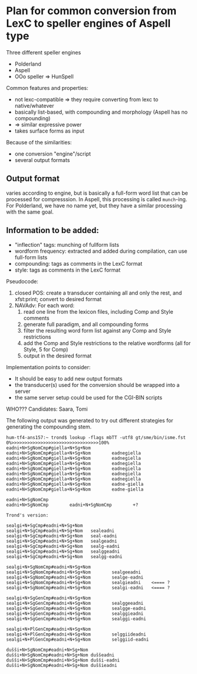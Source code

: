 # Plan for common conversion from LexC to speller engines of Aspell type

Three different speller engines

* Polderland
* Aspell
* OOo speller => HunSpell

Common features and properties:

* not lexc-compatible => they require converting from lexc to native/whatever
* basically list-based, with compounding and morphology (Aspell has no compounding)
* => similar expressive power
* takes surface forms as input

Because of the similarities:

* one conversion "engine"/script
* several output formats

## Output format

varies according to engine, but is basically a full-form word list that can be
processed for compresssion. In Aspell, this processing is called `munch`-ing.
For Polderland, we have no name yet, but they have a similar processing with the
same goal.

## Information to be added:

* "inflection" tags: munching of fullform lists
* wordform frequency: extracted and added during compilation, can use full-form lists
* compounding: tags as comments in the LexC format
* style: tags as comments in the LexC format

Pseudocode:

1. closed POS: create a transducer containing all and only the rest, and xfst:print;
  convert to desired format
1. NAVAdv: For each word:
    1. read one line from the lexicon files, including Comp and Style comments
    1. generate full paradigm, and all compounding forms
    1. filter the resulting word form list against any Comp and Style restrictions
    1. add the Comp and Style restrictions to the relative wordforms (all for Style, 5 for Comp)
    1. output in the desired format

Implementation points to consider:
* It should be easy to add new output formats
* the transducer(s) used for the conversion should be wrapped into a server
* the same server setup could be used for the CGI-BIN scripts

WHO??? Candidates: Saara, Tomi

The following output was generated to try out different strategies for
generating the compounding stem.

```
hum-tf4-ans157:~ trond$ lookup -flags mbTT -utf8 gt/sme/bin/isme.fst
0%>>>>>>>>>>>>>>>>>>>>>>>>>>>>>>>>>100%
eadni+N+SgNomCmp#giella+N+Sg+Nom
eadni+N+SgNomCmp#giella+N+Sg+Nom        eadnegiella
eadni+N+SgNomCmp#giella+N+Sg+Nom        eadnegiella
eadni+N+SgNomCmp#giella+N+Sg+Nom        eadnegiella
eadni+N+SgNomCmp#giella+N+Sg+Nom        eadnegiella
eadni+N+SgNomCmp#giella+N+Sg+Nom        eadnegiella
eadni+N+SgNomCmp#giella+N+Sg+Nom        eadnegiella
eadni+N+SgNomCmp#giella+N+Sg+Nom        eadne-giella
eadni+N+SgNomCmp#giella+N+Sg+Nom        eadne-giella

eadni+N+SgNomCmp
eadni+N+SgNomCmp        eadni+N+SgNomCmp        +?

Trond's version:

sealgi+N+SgCmp#eadni+N+Sg+Nom
sealgi+N+SgCmp#eadni+N+Sg+Nom   sealeadni
sealgi+N+SgCmp#eadni+N+Sg+Nom   seal-eadni
sealgi+N+SgCmp#eadni+N+Sg+Nom   sealgeadni
sealgi+N+SgCmp#eadni+N+Sg+Nom   sealg-eadni
sealgi+N+SgCmp#eadni+N+Sg+Nom   sealggeadni
sealgi+N+SgCmp#eadni+N+Sg+Nom   sealgg-eadni

sealgi+N+SgNomCmp#eadni+N+Sg+Nom
sealgi+N+SgNomCmp#eadni+N+Sg+Nom        sealgeeadni
sealgi+N+SgNomCmp#eadni+N+Sg+Nom        sealge-eadni
sealgi+N+SgNomCmp#eadni+N+Sg+Nom        sealgieadni    <==== ?
sealgi+N+SgNomCmp#eadni+N+Sg+Nom        sealgi-eadni   <==== ?

sealgi+N+SgGenCmp#eadni+N+Sg+Nom
sealgi+N+SgGenCmp#eadni+N+Sg+Nom        sealggeeadni
sealgi+N+SgGenCmp#eadni+N+Sg+Nom        sealgge-eadni
sealgi+N+SgGenCmp#eadni+N+Sg+Nom        sealggieadni
sealgi+N+SgGenCmp#eadni+N+Sg+Nom        sealggi-eadni

sealgi+N+PlGenCmp#eadni+N+Sg+Nom
sealgi+N+PlGenCmp#eadni+N+Sg+Nom        selggiideadni
sealgi+N+PlGenCmp#eadni+N+Sg+Nom        selggiid-eadni

dušši+N+SgNomCmp#eadni+N+Sg+Nom
dušši+N+SgNomCmp#eadni+N+Sg+Nom duššeadni
dušši+N+SgNomCmp#eadni+N+Sg+Nom dušši-eadni
dušši+N+SgNomCmp#eadni+N+Sg+Nom duššieadni
```
